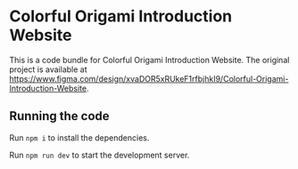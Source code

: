 
  # Colorful Origami Introduction Website

  This is a code bundle for Colorful Origami Introduction Website. The original project is available at https://www.figma.com/design/xvaDOR5xRUkeF1rfbjhkI9/Colorful-Origami-Introduction-Website.

  ## Running the code

  Run `npm i` to install the dependencies.

  Run `npm run dev` to start the development server.
  